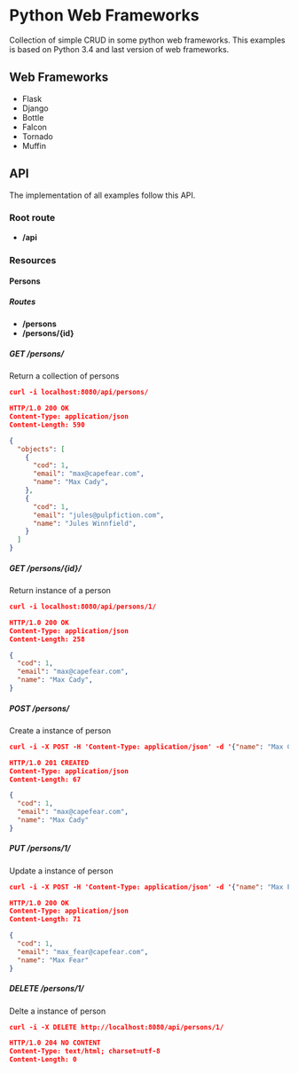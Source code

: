 # Python Web Frameworks
Collection of simple CRUD in some python web frameworks.
This examples is based on Python 3.4 and last version of web frameworks.

## Web Frameworks
* Flask
* Django
* Bottle
* Falcon
* Tornado
* Muffin

## API
The implementation of all examples follow this API.

### Root route
* **/api**

### Resources

#### Persons

##### Routes
* **/persons**
* **/persons/{id}**

##### GET /persons/
Return a collection of persons
```json
curl -i localhost:8080/api/persons/

HTTP/1.0 200 OK
Content-Type: application/json
Content-Length: 590

{
  "objects": [
    {
      "cod": 1,
      "email": "max@capefear.com",
      "name": "Max Cady",
    },
    {
      "cod": 1,
      "email": "jules@pulpfiction.com",
      "name": "Jules Winnfield",
    }
  ]
}

```
##### GET /persons/{id}/
Return instance of a person
```json
curl -i localhost:8080/api/persons/1/

HTTP/1.0 200 OK
Content-Type: application/json
Content-Length: 258

{
  "cod": 1,
  "email": "max@capefear.com",
  "name": "Max Cady",
}
```

##### POST /persons/
Create a instance of person
```json
curl -i -X POST -H 'Content-Type: application/json' -d '{"name": "Max Cady", "email": "max@capefear.com"}' http://localhost:8080/api/persons/

HTTP/1.0 201 CREATED
Content-Type: application/json
Content-Length: 67

{
  "cod": 1,
  "email": "max@capefear.com",
  "name": "Max Cady"
}
```

##### PUT /persons/1/
Update a instance of person
```json
curl -i -X POST -H 'Content-Type: application/json' -d '{"name": "Max Fear", "email": "max_fear@capefear.com"}' http://localhost:8080/api/persons/1/

HTTP/1.0 200 OK
Content-Type: application/json
Content-Length: 71

{
  "cod": 1,
  "email": "max_fear@capefear.com",
  "name": "Max Fear"
}
```

##### DELETE /persons/1/
Delte a instance of person
```json
curl -i -X DELETE http://localhost:8080/api/persons/1/

HTTP/1.0 204 NO CONTENT
Content-Type: text/html; charset=utf-8
Content-Length: 0
```
